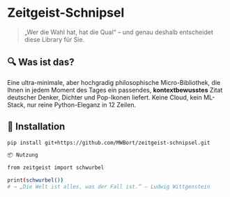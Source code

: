 # Zeitgeist-Schnipsel

> „Wer die Wahl hat, hat die Qual“ – und genau deshalb entscheidet diese Library für Sie.

## 🔍 Was ist das?

Eine ultra-minimale, aber hochgradig philosophische Micro-Bibliothek, die Ihnen in jedem Moment des Tages ein passendes, **kontextbewusstes** Zitat deutscher Denker, Dichter und Pop-Ikonen liefert. Keine Cloud, kein ML-Stack, nur reine Python-Eleganz in 12 Zeilen.

## 🚀 Installation

```bash
pip install git+https://github.com/MWBort/zeitgeist-schnipsel.git

📦 Nutzung

from zeitgeist import schwurbel

print(schwurbel())  
# → „Die Welt ist alles, was der Fall ist.“ – Ludwig Wittgenstein
